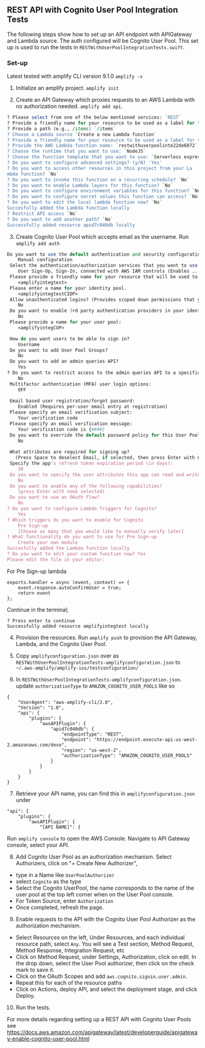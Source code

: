 ## REST API with Cognito User Pool Integration Tests

The following steps show how to set up an API endpoint with APIGateway and Lambda source. The auth configured will be Cognito User Pool. This set up is used to run the tests in `RESTWithUserPoolIntegrationTests.swift`.

### Set-up

Latest tested with amplify CLI version 9.1.0 `amplify -v`

1. Initialize an amplify project. `amplify init`

2. Create an API Gateway which proxies requests to an AWS Lambda with no authorization needed. `amplify add api`. 

```perl
? Please select from one of the below mentioned services: `REST`
? Provide a friendly name for your resource to be used as a label for this category in the project: `restAPI`
? Provide a path (e.g., /items) `/items`
? Choose a Lambda source `Create a new Lambda function`
? Provide a friendly name for your resource to be used as a label for this category in the project: `restwithuserpoolinte22de6072`
? Provide the AWS Lambda function name: `restwithuserpoolinte22de6072`
? Choose the runtime that you want to use: `NodeJS`
? Choose the function template that you want to use: `Serverless express function (Integration with Amazon API Gateway)`
? Do you want to configure advanced settings? (y/N) 'Yes'
? Do you want to access other resources in this project from your La
mbda function? `No`
? Do you want to invoke this function on a recurring schedule? `No`
? Do you want to enable Lambda layers for this function? `No`
? Do you want to configure environment variables for this function? `No`
? Do you want to configure secret values this function can access? `No`
? Do you want to edit the local lambda function now? `No`
Succesfully added the Lambda function locally
? Restrict API access `No`
? Do you want to add another path? `No`
Successfully added resource apid7c040db locally
```

3. Create Cognito User Pool which accepts email as the username. Run `amplify add auth`

```perl
Do you want to use the default authentication and security configuration? 
    Manual configuration
 Select the authentication/authorization services that you want to use: 
    User Sign-Up, Sign-In, connected with AWS IAM controls (Enables ...)
 Please provide a friendly name for your resource that will be used to label this category in the project: 
    <amplifyintegtest>
 Please enter a name for your identity pool. 
    <amplifyintegtestCIDP>
 Allow unauthenticated logins? (Provides scoped down permissions that you can control via AWS IAM) 
    No
 Do you want to enable 3rd party authentication providers in your identity pool? 
    No
 Please provide a name for your user pool: 
    <amplifyintegCUP>

 How do you want users to be able to sign in? 
    Username
 Do you want to add User Pool Groups? 
    No
 Do you want to add an admin queries API? 
    Yes
? Do you want to restrict access to the admin queries API to a specific Group 
    No
 Multifactor authentication (MFA) user login options: 
    OFF
 
 Email based user registration/forgot password: 
    Enabled (Requires per-user email entry at registration)
 Please specify an email verification subject: 
    Your verification code
 Please specify an email verification message: 
    Your verification code is {####}
 Do you want to override the default password policy for this User Pool? 
    No
 
 What attributes are required for signing up? 
   (Press Space to deselect Email, if selected, then press Enter with none selected)
 Specify the app's refresh token expiration period (in days): 
    30
 Do you want to specify the user attributes this app can read and write? 
    No
 Do you want to enable any of the following capabilities?
    (press Enter with none selected)
 Do you want to use an OAuth flow? 
    No
? Do you want to configure Lambda Triggers for Cognito? 
    Yes
? Which triggers do you want to enable for Cognito
    Pre Sign-up
    [Choose as many that you would like to manually verify later]
? What functionality do you want to use for Pre Sign-up 
    Create your own module
Succesfully added the Lambda function locally
? Do you want to edit your custom function now? Yes
Please edit the file in your editor: 
```

For Pre Sign-up lambda

```
exports.handler = async (event, context) => {
    event.response.autoConfirmUser = true;
    return event
};
```

Continue in the terminal;

```
? Press enter to continue
Successfully added resource amplifyintegtest locally
```

4. Provision the resources. Run `amplify push` to provision the API Gateway, Lambda, and the Cognito User Pool.

5. Copy `amplifyconfiguration.json` over as `RESTWithUserPoolIntegrationTests-amplifyconfiguration.json` to `~/.aws-amplify/amplify-ios/testconfiguration/`

6. In `RESTWithUserPoolIntegrationTests-amplifyconfiguration.json`. update `authorizationType` to `AMAZON_COGNITO_USER_POOLS` like so
```
{
    "UserAgent": "aws-amplify-cli/2.0",
    "Version": "1.0",
    "api": {
        "plugins": {
            "awsAPIPlugin": {
                "apid7c040db": {
                    "endpointType": "REST",
                    "endpoint": "https://endpoint.execute-api.us-west-2.amazonaws.com/devo",
                    "region": "us-west-2",
                    "authorizationType": "AMAZON_COGNITO_USER_POOLS"
                }
            }
        }
    }
}

```

7. Retrieve your API name, you can find this in `amplifyconfiguration.json` under
```
"api": {
    "plugins": {
        "awsAPIPlugin": {
            "[API NAME]": {
```
Run `amplify console` to open the AWS Console. Navigate to API Gateway console, select your API. 

8. Add Cognito User Pool as an authorization mechanism. Select Authorizers, click on "+ Create New Authorizer", 
- type in a Name like `UserPoolAuthorizer`
- select `Cognito` as the type
- Select the Cognito UserPool, the name corresponds to the name of the user pool at the top left corner when on the User Pool console.
- For Token Source, enter `Authorization`
- Once completed, refresh the page.

9. Enable requests to the API with the Cognito User Pool Authorizer as the authorization mechanism. 
- Select Resources on the left, Under Resources, and each individual resource path, select `Any`. You will see a Test section, Method Request, Method Response, Integration Request, etc
- Click on Method Request, under Settings, Authorization, click on edit. In the drop down, select the User Pool authorizer, then click on the check mark to save it.
- Click on the OAuth Scopes and add `aws.cognito.signin.user.admin`. 
- Repeat this for each of the resource paths
- Click on Actions, deploy API, and select the deployment stage, and click Deploy.

10. Run the tests.


For more details regarding setting up a REST API with Cognito User Pools see  https://docs.aws.amazon.com/apigateway/latest/developerguide/apigateway-enable-cognito-user-pool.html
